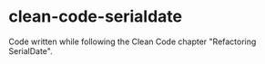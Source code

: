 # clean-code-serialdate
Code written while following the Clean Code chapter "Refactoring SerialDate".
